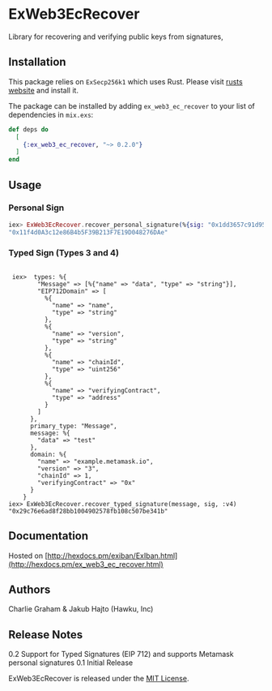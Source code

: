 # ExWeb3EcRecover

Library for recovering and verifying public keys from signatures,

## Installation

This package relies on `ExSecp256k1` which uses Rust.
Please visit [rusts website](https://www.rust-lang.org/tools/install) and install it.

The package can be installed
by adding `ex_web3_ec_recover` to your list of dependencies in `mix.exs`:

```elixir
def deps do
  [
    {:ex_web3_ec_recover, "~> 0.2.0"}
  ]
end
```


## Usage


### Personal Sign
```elixir
iex> ExWeb3EcRecover.recover_personal_signature(%{sig: "0x1dd3657c91d95f350ab25f17ee7cbcdbccd3f5bc52976bfd4dd03bd6bc29d2ac23e656bee509ca33b921e0e6b53eb64082be1bb3c69c3a4adccd993b1d667f8d1b", msg: "hello world"})
"0x11f4d0A3c12e86B4b5F39B213F7E19D048276DAe"

```

### Typed Sign (Types 3 and 4)


```

 iex>  types: %{
        "Message" => [%{"name" => "data", "type" => "string"}],
        "EIP712Domain" => [
          %{
            "name" => "name",
            "type" => "string"
          },
          %{
            "name" => "version",
            "type" => "string"
          },
          %{
            "name" => "chainId",
            "type" => "uint256"
          },
          %{
            "name" => "verifyingContract",
            "type" => "address"
          }
        ]
      },
      primary_type: "Message",
      message: %{
        "data" => "test"
      },
      domain: %{
        "name" => "example.metamask.io",
        "version" => "3",
        "chainId" => 1,
        "verifyingContract" => "0x"
      }
    }
iex> ExWeb3EcRecover.recover_typed_signature(message, sig, :v4)
"0x29c76e6ad8f28bb1004902578fb108c507be341b"

```


## Documentation
Hosted on [http://hexdocs.pm/exiban/ExIban.html](http://hexdocs.pm/ex_web3_ec_recover.html)

## Authors
Charlie Graham & Jakub Hajto (Hawku, Inc)

## Release Notes
0.2 Support for Typed Signatures (EIP 712) and supports Metamask personal signatures
0.1 Initial Release


ExWeb3EcRecover is released under the [MIT License](https://github.com/appcues/exsentry/blob/master/LICENSE.txt).
